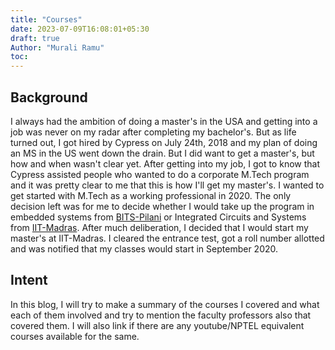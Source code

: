 ```yaml
---
title: "Courses"
date: 2023-07-09T16:08:01+05:30
draft: true
Author: "Murali Ramu"
toc:
---
```


## Background
I always had the ambition of doing a master's in the USA and getting into a job was never on my radar after completing my bachelor's. But as life turned out, I got hired by Cypress on July 24th, 2018 and my plan of doing an MS in the US went down the drain. But I did want to get a master's, but how and when wasn't clear yet. After getting into my job, I got to know that Cypress assisted people who wanted to do a corporate M.Tech program and it was pretty clear to me that this is how I'll get my master's. I wanted to get started with M.Tech as a working professional in 2020. The only decision left was for me to decide whether I would take up the program in embedded systems from [BITS-Pilani](https://bits-pilani-wilp.ac.in/m-tech/embedded-systems.php) or Integrated Circuits and Systems from [IIT-Madras](https://code.iitm.ac.in/integratedcircuits). After much deliberation, I decided that I would start my master's at IIT-Madras. I cleared the entrance test, got a roll number allotted and was notified that my classes would start in September 2020.

## Intent
In this blog, I will try to make a summary of the courses I covered and what each of them involved and try to mention the faculty professors also that covered them. I will also link if there are any youtube/NPTEL equivalent courses available for the same. 